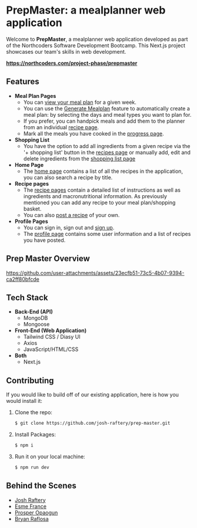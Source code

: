 # PrepMaster: a mealplanner web application
Welcome to **PrepMaster**, a mealplanner web application developed as part of the Northcoders Software Development Bootcamp. This Next.js project showcases our team's skills in web development.

**https://northcoders.com/project-phase/prepmaster**

## Features
-   **Meal Plan Pages** 
      - You can [view your meal plan](https://be-prep-master.vercel.app/mealplan) for a given week.
    -   You can use the [Generate Mealplan](https://be-prep-master.vercel.app/mealPlanGenerator) feature to automatically create a meal plan: by selecting the days and meal types you want to plan for.
    -   If you prefer, you can handpick meals and add them to the planner from an individual [recipe page](https://be-prep-master.vercel.app/recipes/1).
    -   Mark all the meals you have cooked in the [progress page](https://be-prep-master.vercel.app/achievements).
-   **Shopping List** 
    -  You have the option to add all ingredients from a given recipe via the '+ shopping list' button in the [recipes page](https://be-prep-master.vercel.app/recipes/1) or manually add, edit and delete ingredients from the [shopping list page](https://be-prep-master.vercel.app/shopping-list)
-   **Home Page** 
    -   The [home page](https://be-prep-master.vercel.app/) contains a list of all the recipes in the application, you can also search a recipe by title.
-   **Recipe pages** 
    -    The [recipe pages](https://be-prep-master.vercel.app/recipes/8) contain a detailed list of instructions as well as ingredients and macronutritional information. As previously mentioned you can add any recipe to your meal plan/shopping basket.
    -   You can also [post a recipe](https://be-prep-master.vercel.app/recipes/post-recipe) of your own.
-   **Profile Pages**
    -   You can sign in, sign out and [sign up](https://be-prep-master.vercel.app/signup).
    -   The [profile page](https://be-prep-master.vercel.app/profile/1) contains some user information and a list of recipes you have posted.

## Prep Master Overview

https://github.com/user-attachments/assets/23ecfb51-73c5-4b07-9394-ca2ff80bfcde

      
## Tech Stack
-   **Back-End (API)**
    -   MongoDB
    -   Mongoose
-   **Front-End (Web Application)**
    -   Tailwind CSS / Diasy UI
    -   Axios
    -   JavaScript/HTML/CSS
- **Both**  
    -   Next.js

## Contributing

If you would like to build off of our existing application, here is how you would install it:

1. Clone the repo:

    ```bash
    $ git clone https://github.com/josh-raftery/prep-master.git
    ```

2. Install Packages:

    ```bash
    $ npm i
    ```

3. Run it on your local machine:

    ```bash
    $ npm run dev
    ```

## Behind the Scenes

-   [Josh Raftery](https://github.com/josh-raftery)
-   [Esme France](https://github.com/esmefrance)
-   [Prosper Opaogun](https://github.com/OpaogunProsper)
-   [Bryan Raflosa](https://github.com/bryanrafosala)

